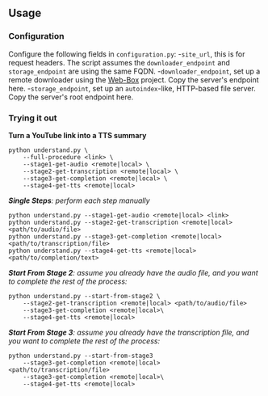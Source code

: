 

## Usage

### Configuration

Configure the following fields in `configuration.py`:
-`site_url`, this is for request headers. The script assumes the `downloader_endpoint` and `storage_endpoint` are using the same FQDN.
-`downloader_endpoint`, set up a remote downloader using the [Web-Box](https://github.com/mindcrunch4u/Web-Box) project. Copy the server's endpoint here.
-`storage_endpoint`, set up an `autoindex`-like, HTTP-based file server. Copy the server's root endpoint here.

### Trying it out

**Turn a YouTube link into a TTS summary**
```
python understand.py \ 
    --full-procedure <link> \
    --stage1-get-audio <remote|local> \
    --stage2-get-transcription <remote|local> \
    --stage3-get-completion <remote|local> \
    --stage4-get-tts <remote|local>
```

***Single Steps**: perform each step manually*
```
python understand.py --stage1-get-audio <remote|local> <link>
python understand.py --stage2-get-transcription <remote|local> <path/to/audio/file>
python understand.py --stage3-get-completion <remote|local> <path/to/transcription/file>
python understand.py --stage4-get-tts <remote|local> <path/to/completion/text>
```

***Start From Stage 2**: assume you already have the audio file, and you want to complete the rest of the process:*
```
python understand.py --start-from-stage2 \
    --stage2-get-transcription <remote|local> <path/to/audio/file>
    --stage3-get-completion <remote|local>\
    --stage4-get-tts <remote|local>
```

***Start From Stage 3**: assume you already have the transcription file, and you want to complete the rest of the process:*
```
python understand.py --start-from-stage3
    --stage3-get-completion <remote|local> <path/to/transcription/file>
    --stage3-get-completion <remote|local>\
    --stage4-get-tts <remote|local>
```
